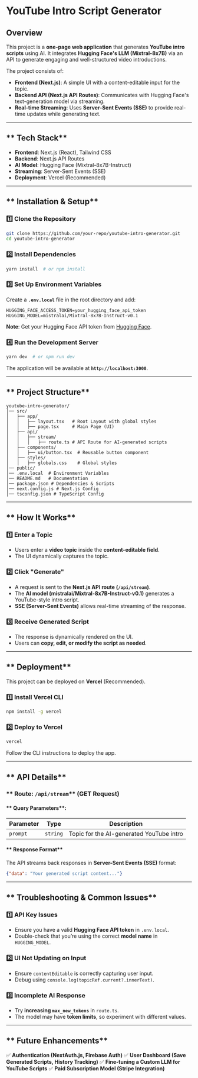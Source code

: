 # YouTube Intro Script Generator

## **Overview**
This project is a **one-page web application** that generates **YouTube intro scripts** using AI. It integrates **Hugging Face's LLM (Mixtral-8x7B)** via an API to generate engaging and well-structured video introductions.

The project consists of:
- **Frontend (Next.js)**: A simple UI with a content-editable input for the topic.
- **Backend API (Next.js API Routes)**: Communicates with Hugging Face's text-generation model via streaming.
- **Real-time Streaming**: Uses **Server-Sent Events (SSE)** to provide real-time updates while generating text.

---
## ** Tech Stack**
- **Frontend**: Next.js (React), Tailwind CSS
- **Backend**: Next.js API Routes
- **AI Model**: Hugging Face (Mixtral-8x7B-Instruct)
- **Streaming**: Server-Sent Events (SSE)
- **Deployment**: Vercel (Recommended)

---
## ** Installation & Setup**
### **1️⃣ Clone the Repository**
```sh
git clone https://github.com/your-repo/youtube-intro-generator.git
cd youtube-intro-generator
```

### **2️⃣ Install Dependencies**
```sh
yarn install  # or npm install
```

### **3️⃣ Set Up Environment Variables**
Create a **`.env.local`** file in the root directory and add:
```env
HUGGING_FACE_ACCESS_TOKEN=your_hugging_face_api_token
HUGGING_MODEL=mistralai/Mixtral-8x7B-Instruct-v0.1
```

**Note**: Get your Hugging Face API token from [Hugging Face](https://huggingface.co/settings/tokens).

### **4️⃣ Run the Development Server**
```sh
yarn dev  # or npm run dev
```
The application will be available at **`http://localhost:3000`**.

---
## ** Project Structure**
```
youtube-intro-generator/
│── src/
│   ├── app/
│   │   ├── layout.tsx   # Root Layout with global styles
│   │   ├── page.tsx     # Main Page (UI)
│   ├── api/
│   │   ├── stream/
│   │   │   ├── route.ts # API Route for AI-generated scripts
│   ├── components/
│   │   ├── ui/button.tsx  # Reusable button component
│   ├── styles/
│   │   ├── globals.css    # Global styles
│── public/
│── .env.local  # Environment Variables
│── README.md   # Documentation
│── package.json # Dependencies & Scripts
│── next.config.js # Next.js Config
│── tsconfig.json # TypeScript Config
```

---
## ** How It Works**
### **1️⃣ Enter a Topic**
- Users enter a **video topic** inside the **content-editable field**.
- The UI dynamically captures the topic.

### **2️⃣ Click "Generate"**
- A request is sent to the **Next.js API route (`/api/stream`)**.
- The **AI model (mistralai/Mixtral-8x7B-Instruct-v0.1)** generates a YouTube-style intro script.
- **SSE (Server-Sent Events)** allows real-time streaming of the response.

### **3️⃣ Receive Generated Script**
- The response is dynamically rendered on the UI.
- Users can **copy, edit, or modify the script as needed**.

---
## ** Deployment**
This project can be deployed on **Vercel** (Recommended).
### **1️⃣ Install Vercel CLI**
```sh
npm install -g vercel
```
### **2️⃣ Deploy to Vercel**
```sh
vercel
```
Follow the CLI instructions to deploy the app.

---
## ** API Details**
### ** Route: `/api/stream`** (GET Request)
#### ** Query Parameters**:
| Parameter | Type | Description |
|-----------|------|-------------|
| `prompt`  | `string` | Topic for the AI-generated YouTube intro |

#### ** Response Format**
The API streams back responses in **Server-Sent Events (SSE)** format:
```json
{"data": "Your generated script content..."}
```

---
## ** Troubleshooting & Common Issues**
### **1️⃣ API Key Issues**
- Ensure you have a valid **Hugging Face API token** in `.env.local`.
- Double-check that you’re using the correct **model name** in `HUGGING_MODEL`.

### **2️⃣ UI Not Updating on Input**
- Ensure `contentEditable` is correctly capturing user input.
- Debug using `console.log(topicRef.current?.innerText)`.

### **3️⃣ Incomplete AI Response**
- Try **increasing `max_new_tokens`** in `route.ts`.
- The model may have **token limits**, so experiment with different values.

---
## ** Future Enhancements**
✅ **Authentication (NextAuth.js, Firebase Auth)**
✅ **User Dashboard (Save Generated Scripts, History Tracking)**
✅ **Fine-tuning a Custom LLM for YouTube Scripts**
✅ **Paid Subscription Model (Stripe Integration)**




